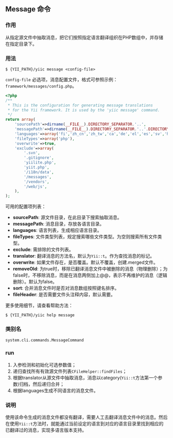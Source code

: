 ## Message 命令

### 作用

从指定源文件中抽取消息，把它们按照指定语言翻译组织在PHP数组中，并存储在指定目录下。

### 用法

```
$ {YII_PATH}/yiic message <config-file>
```

```config-file``` 必选项，消息配置文件，格式可参照示例：```framework/messages/config.php```。

```php
<?php
/**
 * This is the configuration for generating message translations
 * for the Yii framework. It is used by the 'yiic message' command.
 */
return array(
	'sourcePath'=>dirname(__FILE__).DIRECTORY_SEPARATOR.'..',
	'messagePath'=>dirname(__FILE__).DIRECTORY_SEPARATOR.'..'.DIRECTORY_SEPARATOR.'messages',
	'languages'=>array('fi','zh_cn','zh_tw','ca','de','el','es','sv','he','nl','pt','pt_br','ru','it','fr','ja','pl','hu','ro','id','vi','bg','lv','sk','uk','ko_kr','kk','cs','da'),
	'fileTypes'=>array('php'),
	'overwrite'=>true,
	'exclude'=>array(
		'.svn',
		'.gitignore',
		'yiilite.php',
		'yiit.php',
		'/i18n/data',
		'/messages',
		'/vendors',
		'/web/js',
	),
);
```

可用的配置项列表：

* **sourcePath**: 源文件目录，在此目录下搜索抽取消息。
* **messagePath**: 消息目录，存放各语言目录。
* **languages**: 语言列表，生成相应语言目录。
* **fileTypes**: 文件类型列表，规定搜索哪些文件类型。为空则搜索所有文件类型。
* **exclude**: 需排除的文件列表。
* **translator**: 翻译消息的方法名，默认为```Yii::t```。作为查找消息的标记。
* **overwrite**: 如果文件存在，是否覆盖。默认不覆盖，创建.merged文件。
* **removeOld**: 为true时，移除已翻译消息文件中被删除的消息（物理删除）；为false时，不移除消息，而是在消息两侧加上@@，表示不再维护的消息（逻辑删除）。默认为false。
* **sort**: 合并消息文件时是否对消息数组按照键名排序。
* **fileHeader**: 是否需要文件头注释内容，默认需要。

更多使用细节，请查看帮助方法：

```
$ {YII_PATH}/yiic help message
```


### 类别名

```
system.cli.commands.MessageCommand
```

### run

1. 入参检测和初始化可选参数值；
2. 递归查找所有有效源文件列表```CFileHelper::findFiles```；
3. 根据translator从源文件中抽取消息，消息以category(```Yii::t```方法第一个参数)归档，然后递归合并；
4. 根据languages生成不同语言的消息文件。

### 说明

使用该命令生成的消息文件都没有翻译，需要人工去翻译消息文件中的消息。然后在使用```Yii::t```方法时，就能通过当前设定的语言到对应的语言目录里找到相应的已翻译过的消息，实现多语言版本支持。
